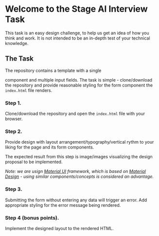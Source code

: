 # Welcome to the Stage AI Interview Task

This task is an easy design challenge, to help us get an idea of how you think and work. It is not intended to be an in-depth test of your technical knowledge.

## The Task

The repository contains a template with a single <form> component and multiple input fields. The task is simple - clone/download the repository and provide reasonable styling for the form component the `index.html` file renders.

### Step 1.

Clone/download the repository and open the `index.html` file with your browser.

### Step 2.

Provide design with layout arrangement/typography/vertical rythm to your liking for the page and its form components.

The expected result from this step is image/images visualizing the design proposal to be implemented.

_Note: we are usign [Material UI](https://material-ui.com/) framework, which is based on [Material Design](https://material.io/design) - using similar components/concepts is considered an advantage._

### Step 3.

Submitting the form without entering any data will trigger an error. Add appropriate styling for the error message being rendered.

### Step 4 (bonus points).

Implement the designed layout to the rendered HTML.
